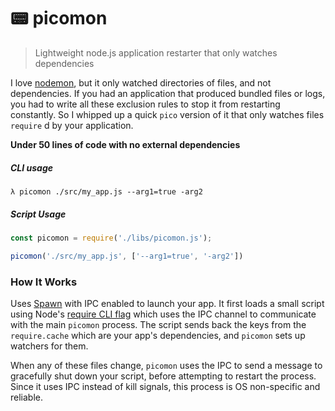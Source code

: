 # 📟 picomon

> Lightweight node.js application restarter that only watches dependencies


I love [nodemon](https://www.npmjs.com/package/nodemon), but it only watched directories of files, and not dependencies. If you had an application that produced bundled files or logs, you had to write all these exclusion rules to stop it from restarting constantly. So I whipped up a quick `pico` version of it that only watches files `require` d by your application.

**Under 50 lines of code with no external dependencies**


##### CLI usage

```
λ picomon ./src/my_app.js --arg1=true -arg2
```

##### Script Usage

```js
const picomon = require('./libs/picomon.js');

picomon('./src/my_app.js', ['--arg1=true', '-arg2'])
```



### How It Works

Uses [Spawn](https://nodejs.org/api/child_process.html#child_processspawncommand-args-options) with IPC enabled to launch your app. It first loads a small script using Node's [require CLI flag](https://nodejs.org/api/cli.html#-r---require-module) which uses the IPC channel to communicate with the main `picomon` process. The script sends back the keys from the `require.cache` which are your app's dependencies, and `picomon` sets up watchers for them.

When any of these files change, `picomon` uses the IPC to send a message to gracefully shut down your script, before attempting to restart the process. Since it uses IPC instead of kill signals, this process is OS non-specific and reliable.
